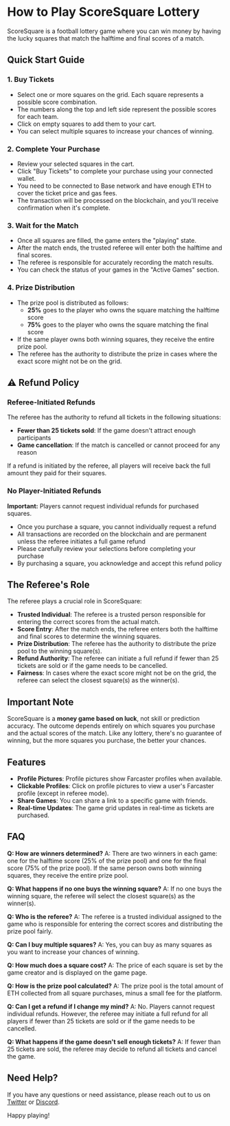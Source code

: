 # How to Play ScoreSquare Lottery

ScoreSquare is a football lottery game where you can win money by having the lucky squares that match the halftime and final scores of a match.

## Quick Start Guide

### 1. Buy Tickets

- Select one or more squares on the grid. Each square represents a possible score combination.
- The numbers along the top and left side represent the possible scores for each team.
- Click on empty squares to add them to your cart.
- You can select multiple squares to increase your chances of winning.

### 2. Complete Your Purchase

- Review your selected squares in the cart.
- Click "Buy Tickets" to complete your purchase using your connected wallet.
- You need to be connected to Base network and have enough ETH to cover the ticket price and gas fees.
- The transaction will be processed on the blockchain, and you'll receive confirmation when it's complete.

### 3. Wait for the Match

- Once all squares are filled, the game enters the "playing" state.
- After the match ends, the trusted referee will enter both the halftime and final scores.
- The referee is responsible for accurately recording the match results.
- You can check the status of your games in the "Active Games" section.

### 4. Prize Distribution

- The prize pool is distributed as follows:
  - **25%** goes to the player who owns the square matching the halftime score
  - **75%** goes to the player who owns the square matching the final score
- If the same player owns both winning squares, they receive the entire prize pool.
- The referee has the authority to distribute the prize in cases where the exact score might not be on the grid.

## ⚠️ Refund Policy

### Referee-Initiated Refunds

The referee has the authority to refund all tickets in the following situations:

- **Fewer than 25 tickets sold**: If the game doesn't attract enough participants
- **Game cancellation**: If the match is cancelled or cannot proceed for any reason

If a refund is initiated by the referee, all players will receive back the full amount they paid for their squares.

### No Player-Initiated Refunds

**Important:** Players cannot request individual refunds for purchased squares.

- Once you purchase a square, you cannot individually request a refund
- All transactions are recorded on the blockchain and are permanent unless the referee initiates a full game refund
- Please carefully review your selections before completing your purchase
- By purchasing a square, you acknowledge and accept this refund policy

## The Referee's Role

The referee plays a crucial role in ScoreSquare:

- **Trusted Individual**: The referee is a trusted person responsible for entering the correct scores from the actual match.
- **Score Entry**: After the match ends, the referee enters both the halftime and final scores to determine the winning squares.
- **Prize Distribution**: The referee has the authority to distribute the prize pool to the winning square(s).
- **Refund Authority**: The referee can initiate a full refund if fewer than 25 tickets are sold or if the game needs to be cancelled.
- **Fairness**: In cases where the exact score might not be on the grid, the referee can select the closest square(s) as the winner(s).

## Important Note

ScoreSquare is a **money game based on luck**, not skill or prediction accuracy. The outcome depends entirely on which squares you purchase and the actual scores of the match. Like any lottery, there's no guarantee of winning, but the more squares you purchase, the better your chances.

## Features

- **Profile Pictures**: Profile pictures show Farcaster profiles when available.
- **Clickable Profiles**: Click on profile pictures to view a user's Farcaster profile (except in referee mode).
- **Share Games**: You can share a link to a specific game with friends.
- **Real-time Updates**: The game grid updates in real-time as tickets are purchased.

## FAQ

**Q: How are winners determined?**
A: There are two winners in each game: one for the halftime score (25% of the prize pool) and one for the final score (75% of the prize pool). If the same person owns both winning squares, they receive the entire prize pool.

**Q: What happens if no one buys the winning square?**
A: If no one buys the winning square, the referee will select the closest square(s) as the winner(s).

**Q: Who is the referee?**
A: The referee is a trusted individual assigned to the game who is responsible for entering the correct scores and distributing the prize pool fairly.

**Q: Can I buy multiple squares?**
A: Yes, you can buy as many squares as you want to increase your chances of winning.

**Q: How much does a square cost?**
A: The price of each square is set by the game creator and is displayed on the game page.

**Q: How is the prize pool calculated?**
A: The prize pool is the total amount of ETH collected from all square purchases, minus a small fee for the platform.

**Q: Can I get a refund if I change my mind?**
A: No. Players cannot request individual refunds. However, the referee may initiate a full refund for all players if fewer than 25 tickets are sold or if the game needs to be cancelled.

**Q: What happens if the game doesn't sell enough tickets?**
A: If fewer than 25 tickets are sold, the referee may decide to refund all tickets and cancel the game.

## Need Help?

If you have any questions or need assistance, please reach out to us on [Twitter](https://twitter.com/scoresquare) or [Discord](https://discord.gg/scoresquare).

Happy playing! 